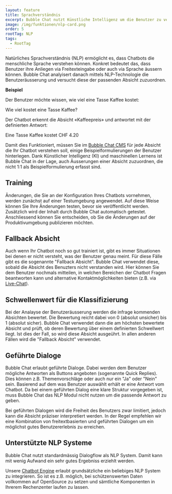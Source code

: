 ```yaml
---
layout: feature
title: Sprachverständnis
excerpt: Bubble Chat nutzt Künstliche Intelligenz um die Benutzer zu verstehen. Diese können ihre Anliegen via Freitexteingabe oder auch via Sprache äussern und Sie erhalten einen besseren Einblick über das, was Ihre Kunden wirklich wollen.
image: /img/funktionen/nlp-card.png
order: 5
rootTag: NLP
tags:
  - RootTag
---
```


Natürliches Sprachverständnis (NLP) ermöglicht es, dass Chatbots die menschliche Sprache verstehen können. Konkret bedeutet das, dass Benutzer ihre Anliegen via Freitexteingabe oder auch via Sprache äussern können.
Bubble Chat analyisert danach mittels NLP-Technologie die Benutzeräusserung und versucht diese der passenden Absicht zuzuordnen.

<div class="border-box">

**Beispiel**

Der Benutzer möchte wissen, wie viel eine Tasse Kaffee kostet:

<div class="guest-bubble">Wie viel kostet eine Tasse Kaffee?</div>

Der Chatbot erkennt die Absicht «Kaffeepreis» und antwortet mit der definierten Antwort:

<div class="bot-bubble">Eine Tasse Kaffee kostet CHF 4.20</div>

</div>

Damit dies Funktioniert, müssen Sie im [Bubble Chat CMS](/funktionen/cms) für jede Absicht die Ihr Chatbot verstehen soll, einige Beispielformulierungen der Benutzer hinterlegen.
Dank Künstlicher Intelligenz (KI) und maschinellen Lernens ist Bubble Chat in der Lage, auch Äusserungen einer Absicht zuzuordnen, die nicht 1:1 als Beispielformulierung erfasst sind.

## Training

Änderungen, die Sie an der Konfiguration Ihres Chatbots vornehmen, werden zunächst auf einer Testumgebung angewendet. Auf diese Weise können Sie Ihre Änderungen testen, bevor sie veröffentlicht werden. Zusätzlich wird der Inhalt durch Bubble Chat automatisch getestet. Anschliessend können Sie entscheiden, ob Sie die Änderungen auf der Produktivumgebung publizieren möchten.

## Fallback Absicht

Auch wenn Ihr Chatbot noch so gut trainiert ist, gibt es immer Situationen bei denen er nicht versteht, was der Benutzer genau meint. Für diese Fälle gibt es die sogenannte "Fallback Absicht". Bubble Chat verwendet diese, sobald die Absicht des Benuzters nicht verstanden wird. Hier können Sie dem Benutzer nochmals mitteilen, in welchen Bereichen der Chatbot Fragen
beantworten kann und alternative Kontaktmöglichkeiten bieten (z.B. via [Live-Chat](/funktionen/live-chat)).

## Schwellenwert für die Klassifizierung

Bei der Analayse der Benutzeräusserung werden die infrage kommenden Absichten bewertet. Die Bewertung reicht dabei von 0 (absolut unsicher) bis 1 (absolut sicher).
Bubble Chat verwendet dann die am höchsten bewertete Absicht und prüft, ob deren Bewertung über einem definierten Schwellwert liegt. Ist dies der Fall, so wird diese Absicht ausgeührt. In allen anderen Fällen wird die "Fallback Absicht" verwendet.

## Geführte Dialoge

Bubble Chat erlaubt geführte Dialoge. Dabei werden dem Benutzer mögliche Antworten als Buttons angeboten (sogenannte Quick Replies). Dies können z.B. Themenvorschläge oder auch nur ein "Ja" oder "Nein" sein. Basierend auf dem was Benutzer auswählt erhält er eine Antwort vom Chatbot. Da bei einem geführten Dialog eine klare Struktur vorgegeben ist, muss Bubble Chat das NLP Modul nicht nutzen um die passende Antwort zu geben.

Bei geführten Dialogen wird die Freiheit des Benutzers zwar limitiert, jedoch kann die Absicht präziser interpretiert werden. In der Regel empfehlen wir eine Kombination
von freitextbasierten und geführten Dialogen um ein möglichst gutes Benutzererlebnis zu erreichen.

## Unterstützte NLP Systeme

Bubble Chat nutzt standardmässig Dialogflow als NLP System. Damit kann mit wenig Aufwand ein sehr gutes Ergebniss erziehlt werden.

Unsere [Chatbot Engine](/funktionen/chatbot-engine) erlaubt grundsätzliche ein beliebiges NLP System zu integrieren. So ist es z.B. möglich, bei schützenswerten Daten vollkommen auf OpenSource zu setzen und sämtliche Komponenten in Ihrerem Rechenzenter laufen zu lassen.

